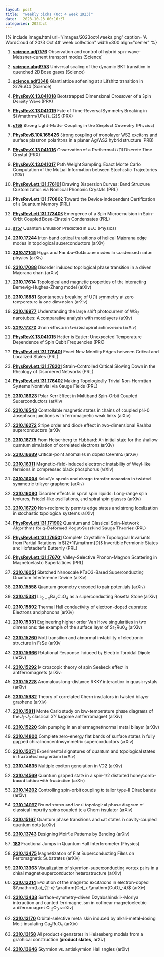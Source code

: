 ```yaml
---
layout: post
title:  "weekly picks (Oct 4 week 2023)"
date:   2023-10-23 00:16:27
categories: 2023oct
---
```



{% include image.html url="/images/2023oct4weeks.png" caption="A WordCloud of 2023 Oct 4th week collection" width=300 align="center" %}





1. **[science.adj7576](https://www.science.org/doi/10.1126/science.adj7576)** Observation and control of hybrid spin-wave- Meissner-current transport modes (Science)

1. **[science.abq6753](https://www.science.org/doi/10.1126/science.abq6753)** Universal scaling of the dynamic BKT transition in quenched 2D Bose gases (Science)

1. **[science.adf3348](https://www.science.org/doi/10.1126/science.adf3348)** Giant lattice softening at a Lifshitz transition in Sr2RuO4 (Science)



1. **[PhysRevX.13.041018](https://link.aps.org/doi/10.1103/PhysRevX.13.041018)** Bootstrapped Dimensional Crossover of a Spin Density Wave (PRX)

1. **[PhysRevX.13.041019](https://link.aps.org/doi/10.1103/PhysRevX.13.041019)** Fate of Time-Reversal Symmetry Breaking in ${\\mathrm{UTe}}_{2}$ (PRX)

1. **[s155](https://physics.aps.org/articles/v16/s155)** Strong Light-Matter Coupling in the Simplest Geometry (Physics)

1. **[PhysRevB.108.165426](https://journals.aps.org/prb/abstract/10.1103/PhysRevB.108.165426)** Strong coupling of monolayer WS2 excitons and surface plasmon polaritons in a planar Ag/WS2 hybrid structure (PRB)


1. **[PhysRevX.13.041016](https://link.aps.org/doi/10.1103/PhysRevX.13.041016)** Observation of a Prethermal $U(1)$ Discrete Time Crystal (PRX)

1. **[PhysRevX.13.041017](https://link.aps.org/doi/10.1103/PhysRevX.13.041017)** Path Weight Sampling: Exact Monte Carlo Computation of the Mutual Information between Stochastic Trajectories (PRX)

1. **[PhysRevLett.131.176101](https://link.aps.org/doi/10.1103/PhysRevLett.131.176101)** Drawing Dispersion Curves: Band Structure Customization via Nonlocal Phononic Crystals (PRL)

1. **[PhysRevLett.131.170802](https://link.aps.org/doi/10.1103/PhysRevLett.131.170802)** Toward the Device-Independent Certification of a Quantum Memory (PRL)

1. **[PhysRevLett.131.173403](https://link.aps.org/doi/10.1103/PhysRevLett.131.173403)** Emergence of a Spin Microemulsion in Spin-Orbit Coupled Bose-Einstein Condensates (PRL)

1. **[s157](https://physics.aps.org/articles/v16/s157)** Quantum Emulsion Predicted in BEC (Physics)




1. **[2310.17244](http://arxiv.org/abs/2310.17244)** Inter-band optical transitions of helical Majorana edge modes in topological superconductors (arXiv)

1. **[2310.17148](http://arxiv.org/abs/2310.17148)** Higgs and Nambu-Goldstone modes in condensed matter physics (arXiv)

1. **[2310.17088](http://arxiv.org/abs/2310.17088)** Disorder induced topological phase transition in a driven Majorana chain (arXiv)

1. **[2310.17614](http://arxiv.org/abs/2310.17614)** Topological and magnetic properties of the interacting Bernevig-Hughes-Zhang model (arXiv)

1. **[2310.16881](http://arxiv.org/abs/2310.16881)** Spontaneous breaking of U(1) symmetry at zero temperature in one dimension (arXiv)

1. **[2310.16977](http://arxiv.org/abs/2310.16977)** Understanding the large shift photocurrent of WS$_{2}$ nanotubes: A comparative analysis with monolayers (arXiv)

1. **[2310.17272](http://arxiv.org/abs/2310.17272)** Strain effects in twisted spiral antimonene (arXiv)






1. **[PhysRevX.13.041015](https://link.aps.org/doi/10.1103/PhysRevX.13.041015)** Hotter is Easier: Unexpected Temperature Dependence of Spin Qubit Frequencies (PRX)

1. **[PhysRevLett.131.176401](https://link.aps.org/doi/10.1103/PhysRevLett.131.176401)** Exact New Mobility Edges between Critical and Localized States (PRL)

1. **[PhysRevLett.131.178201](https://link.aps.org/doi/10.1103/PhysRevLett.131.178201)** Strain-Controlled Critical Slowing Down in the Rheology of Disordered Networks (PRL)

1. **[PhysRevLett.131.176402](https://link.aps.org/doi/10.1103/PhysRevLett.131.176402)** Making Topologically Trivial Non-Hermitian Systems Nontrivial via Gauge Fields (PRL)





1. **[2310.16623](http://arxiv.org/abs/2310.16623)** Polar Kerr Effect in Multiband Spin-Orbit Coupled Superconductors (arXiv)

1. **[2310.16543](http://arxiv.org/abs/2310.16543)** Controllable magnetic states in chains of coupled phi-0 Josephson junctions with ferromagnetic weak links (arXiv)

1. **[2310.16272](http://arxiv.org/abs/2310.16272)** Stripe order and diode effect in two-dimensional Rashba superconductors (arXiv)

1. **[2310.16775](http://arxiv.org/abs/2310.16775)** From Heisenberg to Hubbard: An initial state for the shallow quantum simulation of correlated electrons (arXiv)

1. **[2310.16689](http://arxiv.org/abs/2310.16689)** Critical-point anomalies in doped CeRhIn5 (arXiv)

1. **[2310.16311](http://arxiv.org/abs/2310.16311)** Magnetic-field-induced electronic instability of Weyl-like fermions in compressed black phosphorus (arXiv)

1. **[2310.16094](http://arxiv.org/abs/2310.16094)** Kekul\\'e spirals and charge transfer cascades in twisted symmetric trilayer graphene (arXiv)

1. **[2310.16080](http://arxiv.org/abs/2310.16080)** Disorder effects in spiral spin liquids: Long-range spin textures, Friedel-like oscillations, and spiral spin glasses (arXiv)

1. **[2310.16720](http://arxiv.org/abs/2310.16720)** Non-reciprocity permits edge states and strong localization in stochastic topological systems (arXiv)


1. **[PhysRevLett.131.171902](https://link.aps.org/doi/10.1103/PhysRevLett.131.171902)** Quantum and Classical Spin-Network Algorithms for $q$-Deformed Kogut-Susskind Gauge Theories (PRL)

1. **[PhysRevLett.131.176501](https://link.aps.org/doi/10.1103/PhysRevLett.131.176501)** Complete Crystalline Topological Invariants from Partial Rotations in $(2+1)\\mathrm{D}$ Invertible Fermionic States and Hofstadter's Butterfly (PRL)

1. **[PhysRevLett.131.176701](https://link.aps.org/doi/10.1103/PhysRevLett.131.176701)** Valley-Selective Phonon-Magnon Scattering in Magnetoelastic Superlattices (PRL)




1. **[2310.16051](http://arxiv.org/abs/2310.16051)** Sketched Nanoscale KTaO3-Based Superconducting Quantum Interference Device (arXiv)

1. **[2310.15558](http://arxiv.org/abs/2310.15558)** Quantum geometry encoded to pair potentials (arXiv)

1. **[2310.15381](http://arxiv.org/abs/2310.15381)** La$_{2-x}$Ba$_x$CuO$_4$ as a superconducting Rosetta Stone (arXiv)

1. **[2310.15892](http://arxiv.org/abs/2310.15892)** Thermal Hall conductivity of electron-doped cuprates: Electrons and phonons (arXiv)

1. **[2310.15331](http://arxiv.org/abs/2310.15331)** Engineering higher order Van Hove singularities in two dimensions: the example of the surface layer of Sr$_2$RuO$_4$ (arXiv)

1. **[2310.15260](http://arxiv.org/abs/2310.15260)** Mott transition and abnormal instability of electronic structure in FeSe (arXiv)

1. **[2310.15666](http://arxiv.org/abs/2310.15666)** Rotational Response Induced by Electric Toroidal Dipole (arXiv)

1. **[2310.15292](http://arxiv.org/abs/2310.15292)** Microscopic theory of spin Seebeck effect in antiferromagnets (arXiv)

1. **[2310.15228](http://arxiv.org/abs/2310.15228)** Anomalous long-distance RKKY interaction in quasicrystals (arXiv)

1. **[2310.15982](http://arxiv.org/abs/2310.15982)** Theory of correlated Chern insulators in twisted bilayer graphene (arXiv)

1. **[2310.15811](http://arxiv.org/abs/2310.15811)** Monte Carlo study on low-temperature phase diagrams of the $J_1$-$J_2$ classical $XY$ kagome antiferromagnet (arXiv)

1. **[2310.15220](http://arxiv.org/abs/2310.15220)** Spin pumping in an altermagnet/normal metal bilayer (arXiv)







1. **[2310.14800](http://arxiv.org/abs/2310.14800)** Complete zero-energy flat bands of surface states in fully gapped chiral noncentrosymmetric superconductors (arXiv)

1. **[2310.15071](http://arxiv.org/abs/2310.15071)** Experimental signatures of quantum and topological states in frustrated magnetism (arXiv)

1. **[2310.14835](http://arxiv.org/abs/2310.14835)** Multiple exciton generation in VO2 (arXiv)

1. **[2310.14569](http://arxiv.org/abs/2310.14569)** Quantum gapped state in a spin-1/2 distorted honeycomb-based lattice with frustration (arXiv)

1. **[2310.14202](http://arxiv.org/abs/2310.14202)** Controlling spin-orbit coupling to tailor type-II Dirac bands (arXiv)

1. **[2310.14097](http://arxiv.org/abs/2310.14097)** Bound states and local topological phase diagram of classical impurity spins coupled to a Chern insulator (arXiv)

1. **[2310.15167](http://arxiv.org/abs/2310.15167)** Quantum phase transitions and cat states in cavity-coupled quantum dots (arXiv)

1. **[2310.13743](http://arxiv.org/abs/2310.13743)** Designing Moir\\'e Patterns by Bending (arXiv)

1. **[183](https://physics.aps.org/articles/v16/183)** Fractional Jumps in Quantum Hall Interferometer (Physics)





1. **[2310.13475](http://arxiv.org/abs/2310.13475)** Magnetization of Flat Superconducting Films on Ferromagnetic Substrates (arXiv)

1. **[2310.13363](http://arxiv.org/abs/2310.13363)** Visualization of skyrmion-superconducting vortex pairs in a chiral magnet-superconductor heterostructure (arXiv)

1. **[2310.13214](http://arxiv.org/abs/2310.13214)** Evolution of the magnetic excitations in electron-doped $\\mathrm{La}_{2-x} \\mathrm{Ce}_x \\mathrm{CuO}_{4}$ (arXiv)

1. **[2310.13438](http://arxiv.org/abs/2310.13438)** Surface-symmetry-driven Dzyaloshinskii--Moriya interaction and canted ferrimagnetism in collinear magnetoelectric antiferromagnet Cr$_2$O$_3$ (arXiv)

1. **[2310.13170](http://arxiv.org/abs/2310.13170)** Orbital-selective metal skin induced by alkali-metal-dosing Mott-insulating Ca$_2$RuO$_4$ (arXiv)

1. **[2310.13158](http://arxiv.org/abs/2310.13158)** All product eigenstates in Heisenberg models from a graphical construction (**product states**, arXiv)

1. **[2310.13646](http://arxiv.org/abs/2310.13646)** Skyrmion vs. antiskyrmion Hall angles (arXiv)
